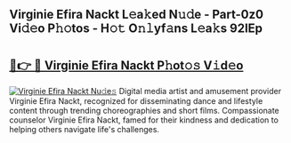 ## Virginie Efira Nackt L𝚎a𝚔ed N𝚞𝚍e - Part-0z0 Vi𝚍𝚎o P𝚑𝚘tos - H𝚘𝚝 O𝚗𝚕yf𝚊ns L𝚎a𝚔s 92IEp

# <h2><a href="http://kfdl4x.oniu.top/?m=Virginie+Efira+Nackt">🔗👉 🔴 Virginie Efira Nackt P𝚑ot𝚘𝚜 V𝚒d𝚎o</a></h2>

[![Virginie Efira Nackt Nu𝚍e𝚜](https://i.imgur.com/0qMVB7G.gif)](http://kfdl4x.oniu.top/?m=Virginie+Efira+Nackt)
Digital media artist and amusement provider Virginie Efira Nackt, recognized for disseminating dance and lifestyle content through trending choreographies and short films. Compassionate counselor Virginie Efira Nackt, famed for their kindness and dedication to helping others navigate life's challenges.  
